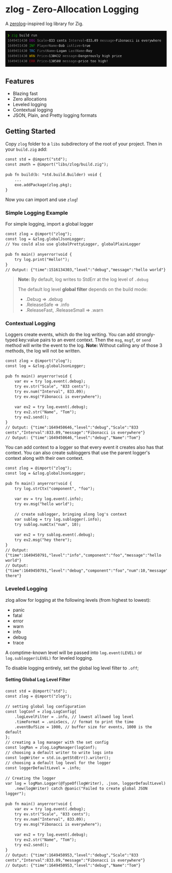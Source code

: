 # zlog - Zero-Allocation Logging
A [zerolog](https://github.com/rs/zerolog)-inspired log library for Zig.

![Pretty Logging Image](prettyLog.png)

## Features
 - Blazing fast
 - Zero allocations
 - Leveled logging
 - Contextual logging 
 - JSON, Plain, and Pretty logging formats

## Getting Started

Copy `zlog` folder to a `libs` subdirectory of the root of your project.
Then in your `build.zig` add:
```zig
const std = @import("std");
const zmath = @import("libs/zlog/build.zig");

pub fn build(b: *std.build.Builder) void {
    ...
    exe.addPackage(zlog.pkg);
}
```
Now you can import and use `zlog`!

### Simple Logging Example
For simple logging, import a global logger
```zig
const zlog = @import("zlog");
const log = &zlog.globalJsonLogger;
// You could also use globalPrettyLogger, globalPlainLogger 

pub fn main() anyerror!void {
    try log.print("Hello!");
}
// Output: {"time":1516134303,"level":"debug","message":"hello world"}
```
> **Note:** By default, log writes to StdErr at the log level of `.debug`
> 
> The default log level **global filter** depends on the build mode:
> - .Debug => .debug
> - .ReleaseSafe => .info
> - .ReleaseFast, .ReleaseSmall => .warn

### Contextual Logging
Loggers create events, which do the log writing.
You can add strongly-typed key:value pairs to an event context.
Then the `msg`, `msgf`, or `send` method will write the event to the log.
**Note:** Without calling any of those 3 methods, the log will not be written.

```zig
const zlog = @import("zlog");
const log = &zlog.globalJsonLogger;

pub fn main() anyerror!void {
    var ev = try log.event(.debug);
    try ev.str("Scale", "833 cents");
    try ev.num("Interval", 833.09);
    try ev.msg("Fibonacci is everywhere");

    var ev2 = try log.event(.debug);
    try ev2.str("Name", "Tom");
    try ev2.send();
}
// Output: {"time":1649450646,"level":"debug","Scale":"833 cents","Interval":833.09,"message":"Fibonacci is everywhere"}
// Output: {"time":1649450646,"level":"debug","Name":"Tom"}
```

You can add context to a logger so that every event it creates also has that context.
You can also create subloggers that use the parent logger's context along with their own context.

```zig
const zlog = @import("zlog");
const log = &zlog.globalJsonLogger;

pub fn main() anyerror!void {
    try log.strCtx("component", "foo");

    var ev = try log.event(.info);
    try ev.msg("hello world");

    // create sublogger, bringing along log's context 
    var sublog = try log.sublogger(.info);
    try sublog.numCtx("num", 10);

    var ev2 = try sublog.event(.debug);
    try ev2.msg("hey there");
}
// Output: {"time":1649450791,"level":"info","component":"foo","message":"hello world"}
// Output: {"time":1649450791,"level":"debug","component":"foo","num":10,"message":"hey there"}
```

### Leveled Logging

zlog allow for logging at the following levels (from highest to lowest):
- panic
- fatal
- error
- warn
- info
- debug
- trace

A comptime-known level will be passed into `log.event(LEVEL)` or `log.sublogger(LEVEL)`
for leveled logging.

To disable logging entirely, set the global log level filter to `.off`;

#### Setting Global Log Level Filter

```zig
const std = @import("std");
const zlog = @import("zlog");

// setting global log configuration
const logConf = zlog.LogConfig{
    .logLevelFilter = .info, // lowest allowed log level
    .timeFormat = .unixSecs, // format to print the time
    .eventBufSize = 1000, // buffer size for events, 1000 is the default
};
// creating a log manager with the set config
const logMan = zlog.LogManager(logConf);
// choosing a default writer to write logs into
const logWriter = std.io.getStdErr().writer();
// choosing a default log level for the logger
const loggerDefaultLevel = .info;

// Creating the logger
var log = logMan.Logger(@TypeOf(logWriter), .json, loggerDefaultLevel)
    .new(logWriter) catch @panic("Failed to create global JSON logger");

pub fn main() anyerror!void {
    var ev = try log.event(.debug);
    try ev.str("Scale", "833 cents");
    try ev.num("Interval", 833.09);
    try ev.msg("Fibonacci is everywhere");

    var ev2 = try log.event(.debug);
    try ev2.str("Name", "Tom");
    try ev2.send();
}
// Output: {"time":1649450953,"level":"debug","Scale":"833 cents","Interval":833.09,"message":"Fibonacci is everywhere"}
// Output: {"time":1649450953,"level":"debug","Name":"Tom"}
```
